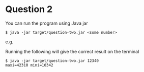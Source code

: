# Question 2

You can run the program using Java jar

```shell
$ java -jar target/question-two.jar <some number>
```
e.g.

Running the following will give the correct result on the terminal

```shell
$ java -jar target/question-two.jar 12340
maxi=42310 mini=10342
```